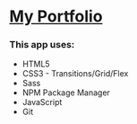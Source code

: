 # [My Portfolio](https://www.google.com 'Click To View')

### This app uses:

- HTML5
- CSS3 - Transitions/Grid/Flex
- Sass
- NPM Package Manager
- JavaScript
- Git
